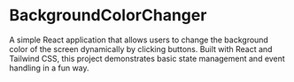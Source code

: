 # BackgroundColorChanger
A simple React application that allows users to change the background color of the screen dynamically by clicking buttons. Built with React and Tailwind CSS, this project demonstrates basic state management and event handling in a fun way.
